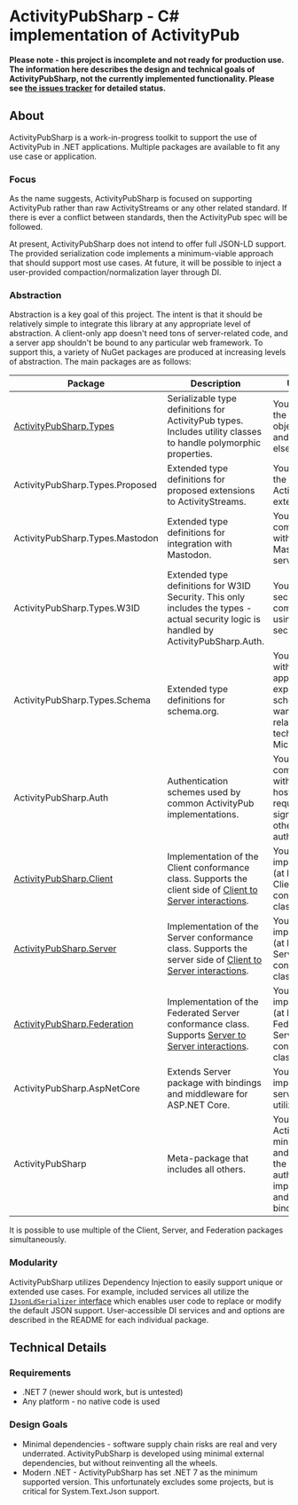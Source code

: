 ﻿# ActivityPubSharp - C# implementation of ActivityPub

**Please note - this project is incomplete and not ready for production use.
The information here describes the design and technical goals of ActivityPubSharp, not the currently implemented functionality.
Please see [the issues tracker](https://github.com/warriordog/ActivityPubSharp/issues) for detailed status.**

## About
ActivityPubSharp is a work-in-progress toolkit to support the use of ActivityPub in .NET applications.
Multiple packages are available to fit any use case or application.

### Focus
As the name suggests, ActivityPubSharp is focused on supporting ActivityPub rather than raw ActivityStreams or any other related standard.
If there is ever a conflict between standards, then the ActivityPub spec will be followed.

At present, ActivityPubSharp does not intend to offer full JSON-LD support.
The provided serialization code implements a minimum-viable approach that should support most use cases.
At future, it will be possible to inject a user-provided compaction/normalization layer through DI.

### Abstraction
Abstraction is a key goal of this project.
The intent is that it should be relatively simple to integrate this library at any appropriate level of abstraction.
A client-only app doesn't need tons of server-related code, and a server app shouldn't be bound to any particular web framework.
To support this, a variety of NuGet packages are produced at increasing levels of abstraction.
The main packages are as follows:


| Package                                               | Description                                                                                                                                                                    | Use Case                                                                                                                      |
|-------------------------------------------------------|--------------------------------------------------------------------------------------------------------------------------------------------------------------------------------|-------------------------------------------------------------------------------------------------------------------------------|
| [ActivityPubSharp.Types](ActivityPub.Types)           | Serializable type definitions for ActivityPub types. Includes utility classes to handle polymorphic properties.                                                                | You only need the ActivityPub object types, and nothing else.                                                                 |
| ActivityPubSharp.Types.Proposed                       | Extended type definitions for proposed extensions to ActivityStreams.                                                                                                          | You need to use the unreleased ActivityStreams extensions.                                                                    |
| ActivityPubSharp.Types.Mastodon                       | Extended type definitions for integration with Mastodon.                                                                                                                       | You are communicating with a Mastodon server.                                                                                 |
| ActivityPubSharp.Types.W3ID                           | Extended type definitions for W3ID Security. This only includes the types - actual security logic is handled by ActivityPubSharp.Auth.                                         | You need to secure communications using W3ID security.                                                                        |
| ActivityPubSharp.Types.Schema                         | Extended type definitions for schema.org.                                                                                                                                      | You integrate with an application that expects a schema, or you want to use a related technology like Microdata.              |
| ActivityPubSharp.Auth                                 | Authentication schemes used by common ActivityPub implementations.                                                                                                             | You will communicate with an external host which requires signatures or other authentication.                                 |
| [ActivityPubSharp.Client](ActivityPub.Client)         | Implementation of the Client conformance class. Supports the client side of [Client to Server interactions](https://www.w3.org/TR/activitypub/#client-to-server-interactions). | You are implementing (at least) the Client conformance class.                                                                 |
| [ActivityPubSharp.Server](ActivityPub.Server)         | Implementation of the Server conformance class. Supports the server side of [Client to Server interactions](https://www.w3.org/TR/activitypub/#client-to-server-interactions). | You are implementing (at least) the Server conformance class.                                                                 |
| [ActivityPubSharp.Federation](ActivityPub.Federation) | Implementation of the Federated Server conformance class. Supports [Server to Server interactions](https://www.w3.org/TR/activitypub/#server-to-server-interactions).          | You are implementing (at least) the Federated Server conformance class.                                                       |
| ActivityPubSharp.AspNetCore                           | Extends Server package with bindings and middleware for ASP.NET Core.                                                                                                          | You are implementing a server that will utilize ASP.NET.                                                                      |
| ActivityPubSharp                                      | Meta-package that includes all others.                                                                                                                                         | You want ActivityPub with minimal effort, and can accept the library authors' default implementations and 3rd-party bindings. |

It is possible to use multiple of the Client, Server, and Federation packages simultaneously.

### Modularity
ActivityPubSharp utilizes Dependency Injection to easily support unique or extended use cases.
For example, included services all utilize the [`IJsonLdSerializer` interface](ActivityPub.Types/Json/JsonLdSerializer.cs) which enables user code to replace or modify the default JSON support.
User-accessible DI services and and options are described in the README for each individual package.

## Technical Details

### Requirements
* .NET 7 (newer should work, but is untested)
* Any platform - no native code is used

### Design Goals
* Minimal dependencies - software supply chain risks are real and very underrated. ActivityPubSharp is developed using minimal external dependencies, but without reinventing all the wheels.
* Modern .NET - ActivityPubSharp has set .NET 7 as the minimum supported version. This unfortunately excludes some projects, but is critical for System.Text.Json support.